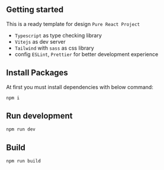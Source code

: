 ## Getting started

This is a ready template for design `Pure React Project`

- `Typescript` as type checking library
- `Vitejs` as dev server
- `Tailwind` with `sass` as css library
- config `ESLint`, `Prettier` for better development experience

## Install Packages

At first you must install dependencies with below command:

```
npm i
```

## Run development

```
npm run dev
```

## Build

```
npm run build
```
